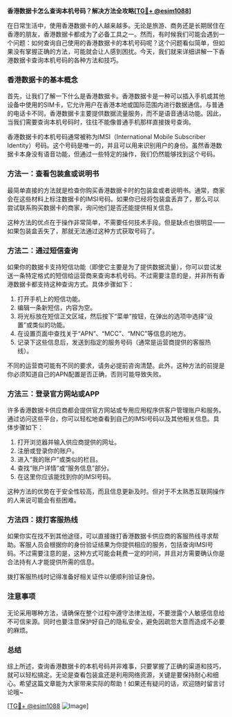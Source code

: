 **香港数据卡怎么查询本机号码？解决方法全攻略[[TG💪+ @esim1088](https://t.me/s/esim1088)]**

在日常生活中，使用香港数据卡的人越来越多。无论是旅游、商务还是长期居住在香港的朋友，香港数据卡都成为了必备工具之一。然而，有时候我们可能会遇到一个问题：如何查询自己使用的香港数据卡的本机号码呢？这个问题看似简单，但如果没有掌握正确的方法，可能就会让人感到困扰。今天，我们就来详细讲解一下香港数据卡查询本机号码的各种方法和技巧。

### 香港数据卡的基本概念

首先，让我们了解一下什么是香港数据卡。香港数据卡是一种可以插入手机或其他设备中使用的SIM卡，它允许用户在香港本地或国际范围内进行数据通信。与普通的电话卡不同，香港数据卡主要提供数据流量服务，而不是语音通话功能。因此，当我们需要查询本机号码时，往往不能像普通手机那样直接拨号查询。

香港数据卡的本机号码通常被称为IMSI（International Mobile Subscriber Identity）号码。这个号码是唯一的，并且可以用来识别用户的身份。虽然香港数据卡本身没有语音功能，但通过一些特定的操作，我们仍然能够找到这个号码。

### 方法一：查看包装盒或说明书

最简单直接的方法就是检查你购买香港数据卡时的包装盒或者说明书。通常，商家会在这些材料上标注数据卡的IMSI号码。如果你已经将包装盒丢弃了，那么可以尝试联系购买数据卡的商家，询问他们是否还能提供相关信息。

这种方法的优点在于操作非常简单，不需要任何技术手段。但是缺点也很明显——如果包装盒丢失了，那就无法通过这种方式获取号码了。

### 方法二：通过短信查询

如果你的数据卡支持短信功能（即使它主要是为了提供数据流量），你可以尝试发送一条特定格式的短信给运营商来查询本机号码。不过需要注意的是，并非所有香港数据卡都支持这种查询方式。具体步骤如下：

1. 打开手机上的短信功能。
2. 编辑一条新短信，内容为空。
3. 将光标放在短信正文区域，然后按下“菜单”按钮，在弹出的选项中选择“设置”或类似的功能。
4. 在设置页面中查找关于“APN”、“MCC”、“MNC”等信息的地方。
5. 记录下这些信息后，发送到指定的服务号码（通常是运营商提供的客服热线）。

不同的运营商可能有不同的要求，请务必提前咨询清楚。此外，这种方法的前提是你必须知道自己的APN配置是否正确，否则可能导致失败。

### 方法三：登录官方网站或APP

许多香港数据卡供应商都会提供官方网站或专用应用程序供客户管理账户和服务。通过访问这些平台，你可以轻松地查看到自己的IMSI号码以及其他相关信息。具体步骤如下：

1. 打开浏览器并输入供应商提供的网址。
2. 注册或登录你的账户。
3. 进入“我的账户”或类似的栏目。
4. 查找“账户详情”或“服务信息”部分。
5. 在这里你应该能找到你的IMSI号码。

这种方法的优势在于安全性较高，而且信息更新及时。但对于不太熟悉互联网操作的人来说可能会有些困难。

### 方法四：拨打客服热线

如果你实在找不到其他途径，可以直接拨打香港数据卡供应商的客服热线寻求帮助。客服人员会根据你的身份验证结果为你提供相应的服务，包括查询IMSI号码。不过需要注意的是，这种方式可能会耗费一定的时间，并且对方需要确认你是合法持有人才能提供所需的信息。

拨打客服热线时记得准备好相关证件以便顺利验证身份。

### 注意事项

无论采用哪种方法，请确保在整个过程中遵守法律法规，不要泄露个人敏感信息给不可信来源。同时也要注意保护好自己的隐私安全，避免因疏忽大意而造成不必要的麻烦。

### 总结

综上所述，查询香港数据卡的本机号码并非难事，只要掌握了正确的渠道和技巧，就可以轻松搞定。无论是查看包装盒还是利用网络资源，关键是要保持耐心和细心。希望这篇文章能为大家带来实际的帮助！如果还有疑问的话，欢迎随时留言讨论哦~

[[TG💪+ @esim1088](https://t.me/s/esim1088) ![Image](https://i.postimg.cc/4NQfJmqS/Snipaste-2025-05-13-00-14-12.png)]